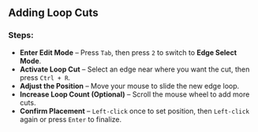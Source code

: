 ## Adding Loop Cuts  

### Steps:  

- **Enter Edit Mode** – Press `Tab`, then press `2` to switch to **Edge Select Mode**.  
- **Activate Loop Cut** – Select an edge near where you want the cut, then press `Ctrl + R`.  
- **Adjust the Position** – Move your mouse to slide the new edge loop.  
- **Increase Loop Count (Optional)** – Scroll the mouse wheel to add more cuts.  
- **Confirm Placement** – `Left-click` once to set position, then `Left-click` again or press `Enter` to finalize.  